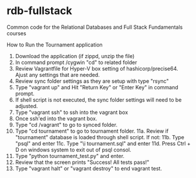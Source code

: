 rdb-fullstack
=============

Common code for the Relational Databases and Full Stack Fundamentals courses

How to Run the Tournament application
1. Download the application (if zippd, unzip the file)
2. In command prompt /cygwin "cd" to related folder
3. Review Vagrantfile for Hyper-V box setting of hashicorp/precise64. Ajust any settings that are needed.
4. Review sync folder settings as they are setup with type "rsync"
5. Type "vagrant up" and Hit "Return Key" or "Enter Key" in command prompt.
6. If shell script is not executed, the sync folder settings will need to be adjusted.
7. Type "vagrant ssh" to ssh into the vagrant box
8. Once ssh'ed into the vagrant box.
9. Type "cd /vagrant" to go to synced folder.
10. Type "cd tournament" to go to tournament folder.
11a. Review if "tournament" database is loaded through shell script. If not:
11b. Type "psql" and enter
11c. Type "\i tournament.sql" and enter
11d. Press Ctrl + D on windows system to exit out of psql consol.
12. Type "python tournament_test.py" and enter.
13. Review that the screen prints "Success!  All tests pass!"
14. Type "vagrant halt" or "vagrant destroy" to end vagrant test.

